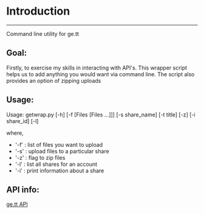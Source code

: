 # Introduction
--------------
Command line utility for ge.tt

Goal:
------
Firstly, to exercise my skills in interacting with API's. This wrapper script
helps us to add anything you would want via command line. The script also provides an option of zipping uploads

Usage:
------
Usage: getwrap.py [-h] [-f [Files [Files ...]]] [-s share\_name] [-t title] [-z] [-i share\_id] [-l]

where,
- '-f' : list of files you want to upload
- '-s' : upload files to a particular share
- '-z' : flag to zip files
- '-l' : list all shares for an account
- '-i' : print information about a share

API info:
--------
[ge.tt API](https://open.ge.tt/1/doc)
